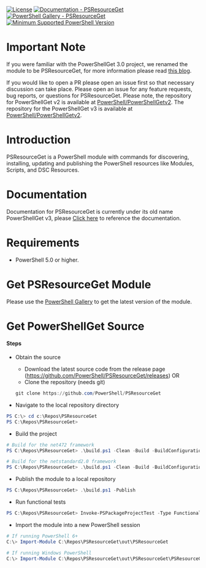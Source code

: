
[![License](https://img.shields.io/badge/license-MIT-blue.svg)](https://github.com/PowerShell/PSResourceGet/blob/master/LICENSE)
[![Documentation - PSResourceGet](https://img.shields.io/badge/Documentation-PowerShellGet-blue.svg)](https://docs.microsoft.com/en-us/powershell/module/powershellget/?view=powershell-7.1)
[![PowerShell Gallery - PSResourceGet](https://img.shields.io/badge/PowerShell%20Gallery-PSResourceGet-blue.svg)](https://www.powershellgallery.com/packages/Microsoft.PowerShell.PSResourceGet)
[![Minimum Supported PowerShell Version](https://img.shields.io/badge/PowerShell-5.0-blue.svg)](https://github.com/PowerShell/PSResourceGet)

Important Note
==============

If you were familiar with the PowerShellGet 3.0 project, we renamed the module to be PSResourceGet, for more information please read [this blog](https://devblogs.microsoft.com/powershell/powershellget-in-powershell-7-4-updates/).

If you would like to open a PR please open an issue first so that necessary discussion can take place.
Please open an issue for any feature requests, bug reports, or questions for PSResourceGet.
Please note, the repository for PowerShellGet v2 is available at [PowerShell/PowerShellGetv2](https://github.com/PowerShell/PowerShellGetv2).
The repository for the PowerShellGet v3 is available at [PowerShell/PowerShellGetv2](https://github.com/PowerShell/PowerShellGet).

Introduction
============

PSResourceGet is a PowerShell module with commands for discovering, installing, updating and publishing the PowerShell resources like Modules, Scripts, and DSC Resources.

Documentation
=============

Documentation for PSResourceGet is currently under its old name PowerShellGet v3, please
[Click here](https://learn.microsoft.com/powershell/module/powershellget/?view=powershellget-3.x)
to reference the documentation.

Requirements
============

- PowerShell 5.0 or higher.

Get PSResourceGet Module
========================

Please use the [PowerShell Gallery](https://www.powershellgallery.com) to get the latest version of the module.

Get PowerShellGet Source
========================

#### Steps

* Obtain the source
    - Download the latest source code from the release page (https://github.com/PowerShell/PSResourceGet/releases) OR
    - Clone the repository (needs git)
    ```powershell
    git clone https://github.com/PowerShell/PSResourceGet
    ```

* Navigate to the local repository directory

```powershell
PS C:\> cd c:\Repos\PSResourceGet
PS C:\Repos\PSResourceGet>
```

* Build the project

```powershell
# Build for the net472 framework
PS C:\Repos\PSResourceGet> .\build.ps1 -Clean -Build -BuildConfiguration Debug -BuildFramework net472

# Build for the netstandard2.0 framework
PS C:\Repos\PSResourceGet> .\build.ps1 -Clean -Build -BuildConfiguration Debug -BuildFramework netstandard2.0
```

* Publish the module to a local repository

```powershell
PS C:\Repos\PSResourceGet> .\build.ps1 -Publish
```

* Run functional tests

```powershell
PS C:\Repos\PSResourceGet> Invoke-PSPackageProjectTest -Type Functional
```

* Import the module into a new PowerShell session

```powershell
# If running PowerShell 6+
C:\> Import-Module C:\Repos\PSResourceGet\out\PSResourceGet

# If running Windows PowerShell
C:\> Import-Module C:\Repos\PSResourceGet\out\PSResourceGet\PSResourceGet.psd1
```
